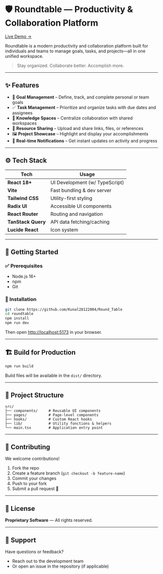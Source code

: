 # 🛡️ Roundtable — Productivity & Collaboration Platform

[Live Demo →](https://round-table-zeta.vercel.app/)

Roundtable is a modern productivity and collaboration platform built for individuals and teams to manage goals, tasks, and projects—all in one unified workspace.

> Stay organized. Collaborate better. Accomplish more.

---

## ✨ Features

- 🎯 **Goal Management** – Define, track, and complete personal or team goals  
- ✅ **Task Management** – Prioritize and organize tasks with due dates and assignees  
- 🧠 **Knowledge Spaces** – Centralize collaboration with shared workspaces  
- 📂 **Resource Sharing** – Upload and share links, files, or references  
- 🖼️ **Project Showcase** – Highlight and display your accomplishments  
- 🔔 **Real-time Notifications** – Get instant updates on activity and progress  

---

## ⚙️ Tech Stack

| Tech               | Usage                          |
|--------------------|--------------------------------|
| **React 18+**       | UI Development (w/ TypeScript) |
| **Vite**            | Fast bundling & dev server     |
| **Tailwind CSS**    | Utility-first styling          |
| **Radix UI**        | Accessible UI components       |
| **React Router**    | Routing and navigation         |
| **TanStack Query**  | API data fetching/caching      |
| **Lucide React**    | Icon system                    |

---

## 🚀 Getting Started

### ✅ Prerequisites

- Node.js 16+
- npm
- Git

### 🔧 Installation

```bash
git clone https://github.com/Kunal28122004/Round_Table
cd roundtable
npm install
npm run dev
```

Then open [http://localhost:5173](http://localhost:5173) in your browser.

---

## 🏗️ Build for Production

```bash
npm run build
```

Build files will be available in the `dist/` directory.

---

## 📁 Project Structure

```
src/
├── components/     # Reusable UI components
├── pages/          # Page-level components
├── hooks/          # Custom React hooks
├── lib/            # Utility functions & helpers
└── main.tsx        # Application entry point
```

---

## 🤝 Contributing

We welcome contributions!

1. Fork the repo  
2. Create a feature branch (`git checkout -b feature-name`)  
3. Commit your changes  
4. Push to your fork  
5. Submit a pull request 🚀  

---

## 📜 License

**Proprietary Software** — All rights reserved.

---

## 💬 Support

Have questions or feedback?

- Reach out to the development team  
- Or open an issue in the repository (if applicable)
